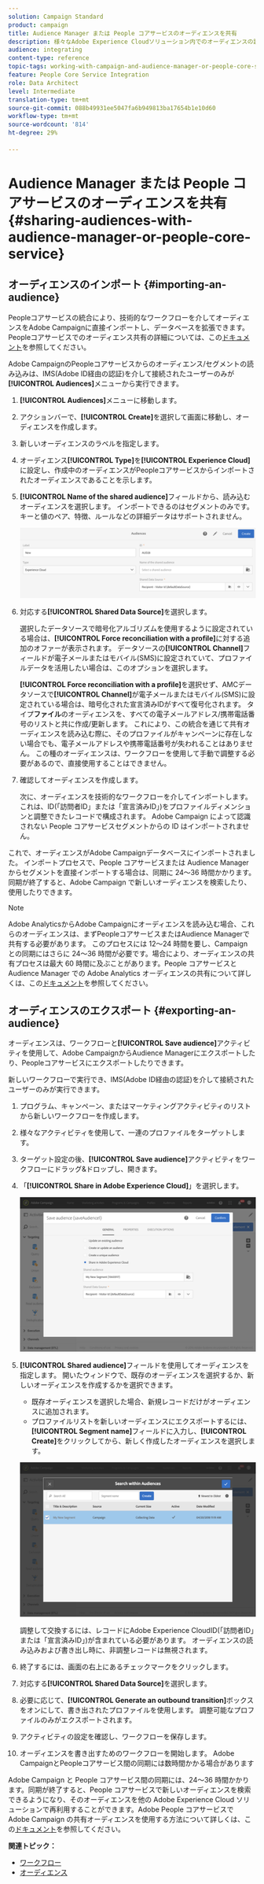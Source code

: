 ```yaml
---
solution: Campaign Standard
product: campaign
title: Audience Manager または People コアサービスのオーディエンスを共有
description: 様々なAdobe Experience Cloudソリューション内でのオーディエンスの読み込みまたは書き出し方法を説明します。
audience: integrating
content-type: reference
topic-tags: working-with-campaign-and-audience-manager-or-people-core-service
feature: People Core Service Integration
role: Data Architect
level: Intermediate
translation-type: tm+mt
source-git-commit: 088b49931ee5047fa6b949813ba17654b1e10d60
workflow-type: tm+mt
source-wordcount: '814'
ht-degree: 29%

---
```



# Audience Manager または People コアサービスのオーディエンスを共有{#sharing-audiences-with-audience-manager-or-people-core-service}

## オーディエンスのインポート {#importing-an-audience}

Peopleコアサービスの統合により、技術的なワークフローを介してオーディエンスをAdobe Campaignに直接インポートし、データベースを拡張できます。 Peopleコアサービスでのオーディエンス共有の詳細については、この[ドキュメント](https://docs.adobe.com/content/help/ja-JP/analytics/components/segmentation/segmentation-workflow/seg-publish.translate.html)を参照してください。

Adobe CampaignのPeopleコアサービスからのオーディエンス/セグメントの読み込みは、IMS(Adobe ID経由の認証)を介して接続されたユーザーのみが&#x200B;**[!UICONTROL Audiences]**&#x200B;メニューから実行できます。

1. **[!UICONTROL Audiences]**&#x200B;メニューに移動します。
1. アクションバーで、**[!UICONTROL Create]**&#x200B;を選択して画面に移動し、オーディエンスを作成します。
1. 新しいオーディエンスのラベルを指定します。
1. オーディエンス&#x200B;**[!UICONTROL Type]**&#x200B;を&#x200B;**[!UICONTROL Experience Cloud]**&#x200B;に設定し、作成中のオーディエンスがPeopleコアサービスからインポートされたオーディエンスであることを示します。
1. **[!UICONTROL Name of the shared audience]**&#x200B;フィールドから、読み込むオーディエンスを選択します。 インポートできるのはセグメントのみです。キーと値のペア、特徴、ルールなどの詳細データはサポートされません。

   ![](assets/aam_import_audience.png)

1. 対応する&#x200B;**[!UICONTROL Shared Data Source]**&#x200B;を選択します。

   選択したデータソースで暗号化アルゴリズムを使用するように設定されている場合は、**[!UICONTROL Force reconciliation with a profile]**&#x200B;に対する追加のオファーが表示されます。 データソースの&#x200B;**[!UICONTROL Channel]**&#x200B;フィールドが電子メールまたはモバイル(SMS)に設定されていて、プロファイルデータを活用したい場合は、このオプションを選択します。

   **[!UICONTROL Force reconciliation with a profile]**&#x200B;を選択せず、AMCデータソースで&#x200B;**[!UICONTROL Channel]**&#x200B;が電子メールまたはモバイル(SMS)に設定されている場合は、暗号化された宣言済みIDがすべて復号化されます。 タイプ&#x200B;**ファイル**&#x200B;のオーディエンスを、すべての電子メールアドレス/携帯電話番号のリストと共に作成/更新します。 これにより、この統合を通じて共有オーディエンスを読み込む際に、そのプロファイルがキャンペーンに存在しない場合でも、電子メールアドレスや携帯電話番号が失われることはありません。 この種のオーディエンスは、ワークフローを使用して手動で調整する必要があるので、直接使用することはできません。

1. 確認してオーディエンスを作成します。

   次に、オーディエンスを技術的なワークフローを介してインポートします。 これは、ID(「訪問者ID」または「宣言済みID」)をプロファイルディメンションと調整できたレコードで構成されます。 Adobe Campaign によって認識されない People コアサービスセグメントからの ID はインポートされません。

これで、オーディエンスがAdobe Campaignデータベースにインポートされました。 インポートプロセスで、People コアサービスまたは Audience Manager からセグメントを直接インポートする場合は、同期に 24～36 時間かかります。同期が終了すると、Adobe Campaign で新しいオーディエンスを検索したり、使用したりできます。

>[!NOTE]
>
>Adobe AnalyticsからAdobe Campaignにオーディエンスを読み込む場合、これらのオーディエンスは、まずPeopleコアサービスまたはAudience Managerで共有する必要があります。 このプロセスには 12～24 時間を要し、Campaign との同期にはさらに 24～36 時間が必要です。場合により、オーディエンスの共有プロセスは最大 60 時間に及ぶことがあります。People コアサービスと Audience Manager での Adobe Analytics オーディエンスの共有について詳しくは、この[ドキュメント](https://docs.adobe.com/content/help/en/analytics/components/segmentation/segmentation-workflow/seg-publish.html)を参照してください。

## オーディエンスのエクスポート {#exporting-an-audience}

オーディエンスは、ワークフローと&#x200B;**[!UICONTROL Save audience]**&#x200B;アクティビティを使用して、Adobe CampaignからAudience Managerにエクスポートしたり、Peopleコアサービスにエクスポートしたりできます。

新しいワークフローで実行でき、IMS(Adobe ID経由の認証)を介して接続されたユーザーのみが実行できます。

1. プログラム、キャンペーン、またはマーケティングアクティビティのリストから新しいワークフローを作成します。
1. 様々なアクティビティを使用して、一連のプロファイルをターゲットします。
1. ターゲット設定の後、**[!UICONTROL Save audience]**&#x200B;アクティビティをワークフローにドラッグ&amp;ドロップし、開きます。
1. 「**[!UICONTROL Share in Adobe Experience Cloud]**」を選択します。

   ![](assets/aam_save_audience_activity.png)

1. **[!UICONTROL Shared audience]**&#x200B;フィールドを使用してオーディエンスを指定します。 開いたウィンドウで、既存のオーディエンスを選択するか、新しいオーディエンスを作成するかを選択できます。

   * 既存オーディエンスを選択した場合、新規レコードだけがオーディエンスに追加されます。
   * プロファイルリストを新しいオーディエンスにエクスポートするには、**[!UICONTROL Segment name]**&#x200B;フィールドに入力し、**[!UICONTROL Create]**&#x200B;をクリックしてから、新しく作成したオーディエンスを選択します。

   ![](assets/aam_save_audience_segment_picker.png)

   調整して交換するには、レコードにAdobe Experience CloudID(「訪問者ID」または「宣言済みID」)が含まれている必要があります。 オーディエンスの読み込みおよび書き出し時に、非調整レコードは無視されます。

1. 終了するには、画面の右上にあるチェックマークをクリックします。
1. 対応する&#x200B;**[!UICONTROL Shared Data Source]**&#x200B;を選択します。
1. 必要に応じて、**[!UICONTROL Generate an outbound transition]**&#x200B;ボックスをオンにして、書き出されたプロファイルを使用します。 調整可能なプロファイルのみがエクスポートされます。
1. アクティビティの設定を確認し、ワークフローを保存します。
1. オーディエンスを書き出すためのワークフローを開始します。 Adobe CampaignとPeopleコアサービス間の同期には数時間かかる場合があります

Adobe Campaign と People コアサービス間の同期には、24～36 時間かかります。同期が終了すると、People コアサービスで新しいオーディエンスを検索できるようになり、そのオーディエンスを他の Adobe Experience Cloud ソリューションで再利用することができます。Adobe People コアサービスで Adobe Campaign の共有オーディエンスを使用する方法について詳しくは、この[ドキュメント](https://docs.adobe.com/content/help/ja-JP/core-services/interface/audiences/t-audience-create.html)を参照してください。

**関連トピック：**

* [ワークフロー](../../automating/using/get-started-workflows.md)
* [オーディエンス](../../audiences/using/about-audiences.md)

